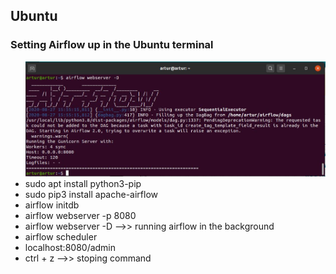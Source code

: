 <h2>Ubuntu</h2>
<h3>Setting Airflow up in the Ubuntu terminal</h3>
<ul>
  <img src="images/airflow-webserver-d.JPG">
  <li>sudo apt install python3-pip</li>
  <li>sudo pip3 install apache-airflow</li>
  <li>airflow initdb</li>
  <li>airflow webserver -p 8080</li>
  <li>airflow webserver -D -->> running airflow in the background</li>
  <li>airflow scheduler</li>
  <li>localhost:8080/admin</li>
  <li>ctrl + z -->>  stoping command</li>
</ul>
